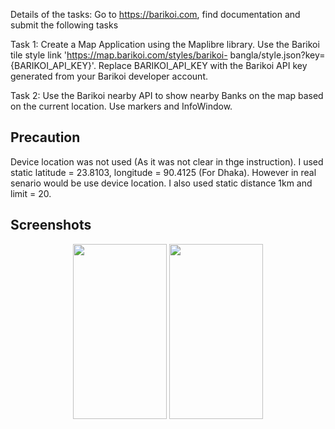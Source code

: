 
Details of the tasks:
Go to https://barikoi.com, find documentation and submit the following tasks

Task 1: Create a Map Application using the Maplibre library. Use the Barikoi tile
style link 'https://map.barikoi.com/styles/barikoi-
bangla/style.json?key={BARIKOI_API_KEY}'. Replace BARIKOI_API_KEY with the
Barikoi API key generated from your Barikoi developer account.

Task 2: Use the Barikoi nearby API to show nearby Banks on the map based on the
current location. Use markers and InfoWindow.


## Precaution 
Device location was not used (As it was not clear in thge instruction). I used static latitude = 23.8103, longitude = 90.4125 (For Dhaka). However in real senario would be use device location.
I also used static distance 1km and limit = 20.

## Screenshots

<p align="center">
  <a style="text-decoration:none" area-label="home page map">
   <img src="https://github.com/filelucker/barikoi-mapLibre/-/raw/main/screenshots/Screenshot_1689429575.png" width="150" height="280" />
  </a>
  <a style="text-decoration:none" area-label="neararby banks">
    <img src="https://github.com/filelucker/barikoi-mapLibre/-/raw/main/screenshots/Screenshot_1689429604.png" width="150" height="280" />
  </a>
</p>
